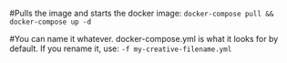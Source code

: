 #Pulls the image and starts the docker image:
`docker-compose pull && docker-compose up -d`





#You can name it whatever. docker-compose.yml is what it looks for by default. If you rename it, use:
`-f my-creative-filename.yml`
